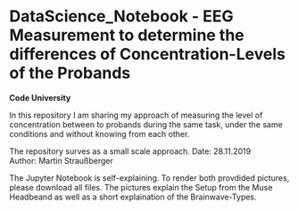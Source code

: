 # DataScience_Notebook - EEG Measurement to determine the differences of Concentration-Levels of the Probands

**Code University**

In this repository I am sharing my approach of measuring the level of concentration between to probands during the same task, under the same conditions and without knowing from each other.


The repository surves as a small scale approach.
Date: 28.11.2019
<br>
Author: Martin Straußberger

The Jupyter Notebook is self-explaining. To render both provdided pictures, please download all files. The pictures explain the Setup from the Muse Headbeand as well as a short explaination of the Brainwave-Types.
